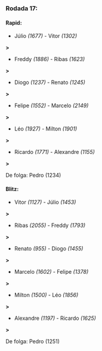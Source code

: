 ### Rodada 17:

#### Rapid:

* Júlio *(1677)*     -     Vitor *(1302)*

 **>** 
* Freddy *(1886)*     -     Ribas *(1623)*

 **>** 
* Diogo *(1237)*     -     Renato *(1245)*

 **>** 
* Felipe *(1552)*     -     Marcelo *(2149)*

 **>** 
* Léo *(1927)*     -     Milton *(1901)*

 **>** 
* Ricardo *(1771)*     -     Alexandre *(1155)*

 **>** 

De folga: Pedro (1234)

#### Blitz:

* Vitor *(1127)*     -     Júlio *(1453)*

 **>** 
* Ribas *(2055)*     -     Freddy *(1793)*

 **>** 
* Renato *(955)*     -     Diogo *(1455)*

 **>** 
* Marcelo *(1602)*     -     Felipe *(1378)*

 **>** 
* Milton *(1500)*     -     Léo *(1856)*

 **>** 
* Alexandre *(1197)*     -     Ricardo *(1625)*

 **>** 

De folga: Pedro (1251)

